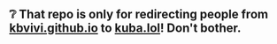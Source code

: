 ## ❔ That repo is only for redirecting people from [kbvivi.github.io](https://kbvivi.github.io) to [kuba.lol](https://kuba.lol)! Don't bother.
